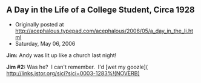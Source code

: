 ## A Day in the Life of a College Student, Circa 1928

 * Originally posted at http://acephalous.typepad.com/acephalous/2006/05/a_day_in_the_li.html
 * Saturday, May 06, 2006



**Jim:** Andy was lit up like a church last night!

**Jim #2:** Was he?  I can't remember.  I'd [wet my goozle](        http://links.jstor.org/sici?sici=0003-1283%!(NOVERB)